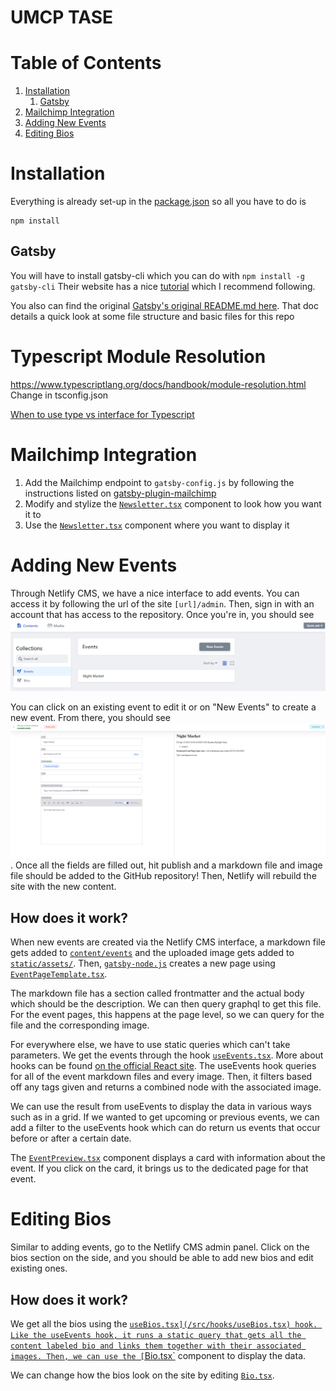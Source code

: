 # UMCP TASE
# Table of Contents
1. [Installation](#installation)
    1. [Gatsby](#gatsby)
2. [Mailchimp Integration](#mailchimp-integration)
3. [Adding New Events](#adding-new-events)
4. [Editing Bios](#editing-bios)

# Installation
Everything is already set-up in the [package.json](package.json) so all you have to do is
```
npm install
```

## Gatsby
You will have to install gatsby-cli which you can do with `npm install -g gatsby-cli`
Their website has a nice [tutorial](https://www.gatsbyjs.org/tutorial/) which I recommend following. 

You also can find the original [Gatsby's original README.md here](https://github.com/gatsbyjs/gatsby-starter-hello-world). That doc details a quick look at some file structure and basic files for this repo 

# Typescript Module Resolution
https://www.typescriptlang.org/docs/handbook/module-resolution.html
Change in tsconfig.json

[When to use type vs interface for Typescript](https://medium.com/@martin_hotell/interface-vs-type-alias-in-typescript-2-7-2a8f1777af4c)


# Mailchimp Integration
1. Add the Mailchimp endpoint to `gatsby-config.js` by following the instructions listed on [gatsby-plugin-mailchimp](https://www.gatsbyjs.org/packages/gatsby-plugin-mailchimp/) 
2. Modify and stylize the [`Newsletter.tsx`](/src/components/Mailchimp/Newsletter.tsx) component to look how you want it to
3. Use the [`Newsletter.tsx`](/src/components/Mailchimp/Newsletter.tsx) component where you want to display it

# Adding New Events
Through Netlify CMS, we have a nice interface to add events. You can access it by following the url of the site `[url]/admin`. Then, sign in with an account that has access to the repository. Once you're in, you should see ![Netlify CMS admin panel](/docs/netlify-cms-events.png)

You can click on an existing event to edit it or on "New Events" to create a new event. From there, you should see ![Netlify CMS add event](/docs/netlify-cms-events-edit.png). Once all the fields are filled out, hit publish and a markdown file and image file should be added to the GitHub repository! Then, Netlify will rebuild the site with the new content.

## How does it work?
When new events are created via the Netlify CMS interface, a markdown file gets added to [`content/events`](/content/events) and the uploaded image gets added to [`static/assets/`](/static/assets). Then, [`gatsby-node.js`](gatsby-node.js) creates a new page using [`EventPageTemplate.tsx`](/src/templates/EventPageTemplate.tsx). 

The markdown file has a section called frontmatter and the actual body which should be the description. We can then query graphql to get this file. For the event pages, this happens at the page level, so we can query for the file and the corresponding image.

For everywhere else, we have to use static queries which can't take parameters. We get the events through the hook [`useEvents.tsx`](/src/hooks/useEvents.tsx). More about hooks can be found [on the official React site](https://reactjs.org/docs/hooks-intro.html). The useEvents hook queries for all of the event markdown files and every image. Then, it filters based off any tags given and returns a combined node with the associated image. 

We can use the result from useEvents to display the data in various ways such as in a grid. If we wanted to get upcoming or previous events, we can add a filter to the useEvents hook which can do return us events that occur before or after a certain date. 

The [`EventPreview.tsx`](/src/components/Events/EventPreview.tsx) component displays a card with information about the event. If you click on the card, it brings us to the dedicated page for that event. 

# Editing Bios
Similar to adding events, go to the Netlify CMS admin panel. Click on the bios section on the side, and you should be able to add new bios and edit existing ones.

## How does it work?
We get all the bios using the [`useBios.tsx](/src/hooks/useBios.tsx) hook. Like the useEvents hook, it runs a static query that gets all the content labeled bio and links them together with their associated images. Then, we can use the [`Bio.tsx`](/src/components/Bios/Bio.tsx) component to display the data.

We can change how the bios look on the site by editing [`Bio.tsx`](/src/components/Bios/Bio.tsx). 